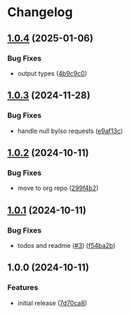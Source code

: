 # Changelog

## [1.0.4](https://github.com/apollo-tech-dev/country-codes/compare/v1.0.3...v1.0.4) (2025-01-06)


### Bug Fixes

* output types ([4b9c9c0](https://github.com/apollo-tech-dev/country-codes/commit/4b9c9c0c8dbf05fb9e5f93e2e61afbada6e64bc1))

## [1.0.3](https://github.com/apollo-tech-dev/country-codes/compare/v1.0.2...v1.0.3) (2024-11-28)


### Bug Fixes

* handle null byIso requests ([e9af13c](https://github.com/apollo-tech-dev/country-codes/commit/e9af13c68719422f6c0abd6dffca1ef596b749f3))

## [1.0.2](https://github.com/apollo-tech-dev/country-codes/compare/v1.0.1...v1.0.2) (2024-10-11)


### Bug Fixes

* move to org repo ([299f4b2](https://github.com/apollo-tech-dev/country-codes/commit/299f4b27665d0b038eee1c3cc370c44cf80b1f1d))

## [1.0.1](https://github.com/apollo-tech-dev/country-codes/compare/v1.0.0...v1.0.1) (2024-10-11)


### Bug Fixes

* todos and readme ([#3](https://github.com/apollo-tech-dev/country-codes/issues/3)) ([f54ba2b](https://github.com/apollo-tech-dev/country-codes/commit/f54ba2b9e5664ac2abadcbf7f07e8389d11072a0))

## 1.0.0 (2024-10-11)


### Features

* initial release ([7d70ca8](https://github.com/apollo-tech-dev/country-codes/commit/7d70ca801dde87d4c976c1f8e698d329bd25df58))
